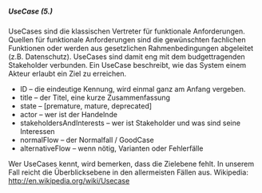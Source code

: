 ##### UseCase (5.)
UseCases sind die klassischen Vertreter für funktionale Anforderungen.
Quellen für funktionale Anforderungen sind die gewünschten fachlichen Funktionen oder werden aus gesetzlichen Rahmenbedingungen abgeleitet (z.B. Datenschutz). UseCases sind damit eng mit dem budgettragenden Stakeholder verbunden.
Ein UseCase beschreibt, wie das System einem Akteur erlaubt ein Ziel zu erreichen.
* ID – die eindeutige Kennung, wird einmal ganz am Anfang vergeben.
* title – der Titel, eine kurze Zusammenfassung
* state – [premature, mature, deprecated]
* actor – wer ist der Handelnde
* stakeholdersAndInterests – wer ist Stakeholder und was sind seine Interessen
* normalFlow – der Normalfall / GoodCase
* alternativeFlow – wenn nötig, Varianten oder Fehlerfälle

Wer UseCases kennt, wird bemerken, dass die Zielebene fehlt. In unserem Fall reicht die Überblicksebene in den allermeisten Fällen aus.
Wikipedia: http://en.wikipedia.org/wiki/Usecase